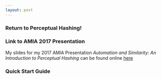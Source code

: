 ```yaml
---
layout: post
---
```



### Return to Perceptual Hashing!

### Link to AMIA 2017 Presentation
My slides for my 2017 AMIA Presentation _Automation and Similarity: An Introduction to Perceptual Hashing_ can be found online [here](https://privatezero.github.io/amiapresentation2017/)

### Quick Start Guide